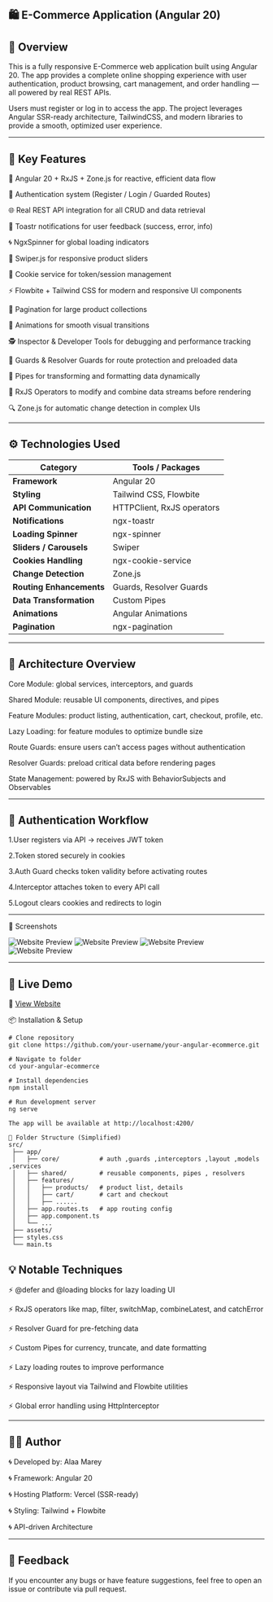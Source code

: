 🛍️ E-Commerce Application (Angular 20)
---


📖 Overview
---

This is a fully responsive E-Commerce web application built using Angular 20.
The app provides a complete online shopping experience with user authentication, product browsing, cart management, and order handling — all powered by real REST APIs.

Users must register or log in to access the app.
The project leverages Angular SSR-ready architecture, TailwindCSS, and modern libraries to provide a smooth, optimized user experience.

---

🚀 Key Features
---

🧠 Angular 20 + RxJS + Zone.js for reactive, efficient data flow

🔐 Authentication system (Register / Login / Guarded Routes)

🌐 Real REST API integration for all CRUD and data retrieval

💬 Toastr notifications for user feedback (success, error, info)

🌀 NgxSpinner for global loading indicators

🎠 Swiper.js for responsive product sliders

🍪 Cookie service for token/session management

⚡ Flowbite + Tailwind CSS for modern and responsive UI components

🧩 Pagination for large product collections

🧱 Animations for smooth visual transitions

🕵️ Inspector & Developer Tools for debugging and performance tracking

🧭 Guards & Resolver Guards for route protection and preloaded data

🔄 Pipes for transforming and formatting data dynamically

🧮 RxJS Operators to modify and combine data streams before rendering

🔍 Zone.js for automatic change detection in complex UIs

---
⚙️ Technologies Used
---

| Category                 | Tools / Packages           |
| ------------------------ | -------------------------- |
| **Framework**            | Angular 20                 |
| **Styling**              | Tailwind CSS, Flowbite     |
| **API Communication**    | HTTPClient, RxJS operators |
| **Notifications**        | ngx-toastr                 |
| **Loading Spinner**      | ngx-spinner                |
| **Sliders / Carousels**  | Swiper                     |
| **Cookies Handling**     | ngx-cookie-service         |
| **Change Detection**     | Zone.js                    |
| **Routing Enhancements** | Guards, Resolver Guards    |
| **Data Transformation**  | Custom Pipes               |
| **Animations**           | Angular Animations         |
| **Pagination**           | ngx-pagination             |


---


🧠 Architecture Overview
---

Core Module: global services, interceptors, and guards

Shared Module: reusable UI components, directives, and pipes

Feature Modules: product listing, authentication, cart, checkout, profile, etc.

Lazy Loading: for feature modules to optimize bundle size

Route Guards: ensure users can’t access pages without authentication

Resolver Guards: preload critical data before rendering pages

State Management: powered by RxJS with BehaviorSubjects and Observables

---


🔐 Authentication Workflow
---

1.User registers via API → receives JWT token

2.Token stored securely in cookies

3.Auth Guard checks token validity before activating routes

4.Interceptor attaches token to every API call

5.Logout clears cookies and redirects to login

 ---

 📸 Screenshots

![Website Preview](./shipshop1.jpg)
![Website Preview](./shipshop4.jpg)
![Website Preview](./shipshop2.jpg)
![Website Preview](./shipshop3.jpg)

---

🚀 Live Demo
---

🔗 [View Website](https://e-commerce-ship-shop.vercel.app/)  

📦 Installation & Setup
```
# Clone repository
git clone https://github.com/your-username/your-angular-ecommerce.git

# Navigate to folder
cd your-angular-ecommerce

# Install dependencies
npm install

# Run development server
ng serve

The app will be available at http://localhost:4200/

🧩 Folder Structure (Simplified)
src/
 ├── app/
 │   ├── core/           # auth ,guards ,interceptors ,layout ,models ,services    
 │   ├── shared/         # reusable components, pipes , resolvers
 │   ├── features/
 │   │   ├── products/   # product list, details
 │   │   ├── cart/       # cart and checkout
 │   │   ├── ......
 │   ├── app.routes.ts   # app routing config
 │   ├── app.component.ts
 │   └── ...
 ├── assets/
 ├── styles.css
 └── main.ts
```

💡 Notable Techniques
---

⚡  @defer and @loading blocks for lazy loading UI

⚡  RxJS operators like map, filter, switchMap, combineLatest, and catchError

⚡  Resolver Guard for pre-fetching data

⚡  Custom Pipes for currency, truncate, and date formatting

⚡  Lazy loading routes to improve performance

⚡  Responsive layout via Tailwind and Flowbite utilities

⚡  Global error handling using HttpInterceptor

---

🧑‍💻 Author
---

🌀 Developed by: Alaa Marey

🌀 Framework: Angular 20

🌀 Hosting Platform: Vercel (SSR-ready)

🌀 Styling: Tailwind + Flowbite

🌀 API-driven Architecture

---

💬 Feedback
---

If you encounter any bugs or have feature suggestions, feel free to open an issue or contribute via pull request.



